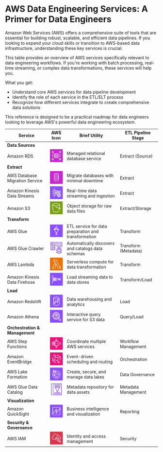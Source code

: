 # AWS Data Engineering Services: A Primer for Data Engineers

Amazon Web Services (AWS) offers a comprehensive suite of tools that are essential for building robust, scalable, and efficient data pipelines. If you looking to expand your cloud skills or transition to AWS-based data infrastructure, understanding these key services is crucial.

This table provides an overview of AWS services specifically relevant to data engineering workflows. If you're working with batch processing, real-time streaming, or complex data transformations, these services will help you.

What you get:
- Understand core AWS services for data pipeline development
- Identify the role of each service in the ETL/ELT process
- Recognize how different services integrate to create comprehensive data solutions


This reference is designed to be a practical roadmap for data engineers looking to leverage AWS's powerful data engineering ecosystem.


| Service | AWS Icon | Brief Utility | ETL Pipeline Stage |
|----------|---------|---------------|--------------------|
| **Data Sources** | 
| Amazon RDS | ![RDS Icon](icons/Arch_Amazon-RDS_48.png) | Managed relational database service | Extract (Source) |
| **Extract** |
| AWS Database Migration Service | ![DMS Icon](icons/Arch_AWS-Database-Migration-Service_48.png) | Migrate databases with minimal downtime | Extract |
| Amazon Kinesis Data Streams | ![Kinesis Icon](icons/Arch_Amazon-Kinesis-Data-Streams_48.png) | Real-time data streaming and ingestion | Extract |
| Amazon S3 | ![S3 Icon](icons/Arch_Amazon-Simple-Storage-Service_48.png) | Object storage for raw data files | Extract/Storage |
| **Transform** |
| AWS Glue | ![Glue Icon](icons/Arch_AWS-Glue_48.png) | ETL service for data preparation and transformation | Transform |
| AWS Glue Crawler | ![Glue Crawler Icon](icons/Res_AWS-Glue_Crawler_48.png) | Automatically discovers and catalogs data schemas | Transform (Metadata) |
| AWS Lambda | ![Lambda Icon](icons/Arch_AWS-Lambda_48.png) | Serverless compute for data transformation | Transform |
| Amazon Kinesis Data Firehose | ![Kinesis Firehose Icon](icons/Arch_Amazon-Data-Firehose_48.png) | Load streaming data to data stores | Transform/Load |
| **Load** |
| Amazon Redshift | ![Redshift Icon](icons/Arch_Amazon-Redshift_48.png) | Data warehousing and analytics | Load |
| Amazon Athena | ![Athena Icon](icons/Arch_Amazon-Athena_48.png) | Interactive query service for S3 data | Query/Load |
| **Orchestration & Management** |
| AWS Step Functions | ![Step Functions Icon](icons/Arch_AWS-Step-Functions_48.png) | Coordinate multiple AWS services | Workflow Management |
| Amazon EventBridge | ![EventBridge Icon](icons/Arch_Amazon-EventBridge_48.png) | Event-driven scheduling and routing | Orchestration |
| AWS Lake Formation | ![Lake Formation Icon](icons/Arch_AWS-Lake-Formation_48.png) | Create, secure, and manage data lakes | Data Governance |
| AWS Glue Data Catalog | ![Glue Catalog Icon](icons/Res_AWS-Glue_Data-Catalog_48.png) | Metadata repository for data assets | Metadata Management |
| **Visualization** |
| Amazon QuickSight | ![QuickSight Icon](icons/Arch_Amazon-QuickSight_48.png) | Business intelligence and visualization | Reporting |
| **Security & Governance** |
| AWS IAM | ![IAM Icon](icons/Arch_AWS-IAM-Identity-Center_48.png) | Identity and access management | Security |
